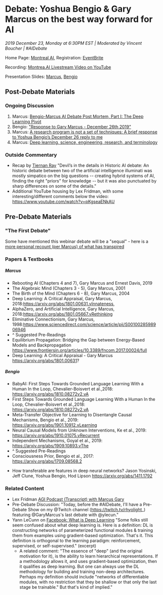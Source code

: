 # Debate: Yoshua Bengio & Gary Marcus on the best way forward for AI 
*2019 December 23, Monday at 6:30PM EST | Moderated by Vincent Boucher | #AIDebate*

Home Page: [Montreal AI](https://montrealartificialintelligence.com/aidebate/), Registration: [EventBrite](https://www.eventbrite.ca/e/debate-yoshua-bengio-gary-marcus-live-streaming-tickets-81620778947)

  Recording: [Montrea.AI Livestream Video on YouTube](https://www.youtube.com/watch?v=EeqwFjqFvJA)
  
  Presentation Slides: [Marcus](https://montrealartificialintelligence.com/aidebate/slidesmarcus.pdf), [Bengio](https://montrealartificialintelligence.com/aidebate/slidesbengio.pdf)


## Post-Debate Materials
### Ongoing Discussion
1. Marcus:  [Bengio-Marcus AI Debate Post Mortem, Part I: The Deep Learning Pivot](https://medium.com/@GaryMarcus/bengio-marcus-ai-debate-post-mortem-part-i-the-deep-learning-pivot-f7bd62b9861c?)
1. Bengio: ["Response to Gary Marcus - December 26th 2019"](https://docs.google.com/document/d/1P9YyZ4xEDO98qPTa1Al4RnTqxj3mMiCvQE4i3hZkthY/edit?usp=sharin)
1. Marcus: [A research program is not a set of techniques: A brief response to Yoshua Bengio’s December 26 reply to me
](https://medium.com/@GaryMarcus/a-research-program-is-not-a-set-of-techniques-a-brief-response-to-yoshua-bengios-december-26-fafc0a29ffc9)
1. Marcus: [Deep learning, science, engineering, research, and terminology](https://medium.com/@GaryMarcus/deep-learning-science-engineering-research-and-terminology-292a747a94d3)

### Outside Commentary
* Recap by [Tiernan Ray](https://www.zdnet.com/article/devils-in-the-details-in-bengio-marcus-ai-debate/) "Devil’s in the details in Historic AI debate: An historic debate between two of the artificial intelligence illuminati was mostly simpatico on the big questions -- creating hybrid systems of AI, finding the right "priors" for knowledge -- but it was also punctuated by sharp differences on some of the details."
* Additional YouTube housing by Lex Fridman, with some interesting/different comments below the video: https://www.youtube.com/watch?v=pKgseaENkAU 


## Pre-Debate Materials
### "The First Debate"
Some have mentioned this webinar debate will be a "sequal" - here is a [more personal recount (per Marcus) of what has transpired](https://medium.com/@GaryMarcus/the-current-state-of-ai-and-deep-learning-a-reply-to-yoshua-bengio-77952ead7970)

### Papers & Textbooks
##### Marcus
* Rebooting AI (Chapters 4 and 7), Gary Marcus and Ernest Davis, 2019
* The Algebraic Mind (Chapters 3 - 5), Gary Marcus, 2001
* The Birth of the Mind (Chapters 6 - 8), Gary Marcus, 2004
* Deep Learning: A Critical Appraisal, Gary Marcus, 2018:https://arxiv.org/abs/1801.00631.vInnateness, 
* AlphaZero, and Artificial Intelligence, Gary Marcus, 2018:https://arxiv.org/abs/1801.05667.vRethinking  
* Eliminative  Connectionism, Gary Marcus, 1998:https://www.sciencedirect.com/science/article/pii/S0010028598906946
* ^ Suggested Pre-Readings
* Equilibrium Propagation: Bridging the Gap between Energy-Based Models and Backpropagation https://www.frontiersin.org/articles/10.3389/fncom.2017.00024/full
* Deep Learning: A Critical Appraisal - Gary Marcus https://arxiv.org/abs/1801.00631?

##### Bengio
* BabyAI: First Steps Towards Grounded Language Learning With a Human In the Loop, Chevalier-Boisvert et al.,2018: https://arxiv.org/abs/1810.08272v2.vA  
* First Steps Towards Grounded Language Learning With a Human In the Loop, Chevalier-Boisvert et al.,2018: https://arxiv.org/abs/1810.08272v2.vA
* Meta-Transfer Objective for Learning to Disentangle Causal Mechanisms, Bengio et al., 2019: https://arxiv.org/abs/1901.10912.vLearning 
* Neural Causal Models from Unknown Interventions, Ke et al., 2019: https://arxiv.org/abs/1910.01075.vRecurrent 
* Independent Mechanisms, Goyal et al., 2019: https://arxiv.org/abs/1909.10893.vThe 
* ^ Suggested Pre-Readings
* Consciousness Prior, Bengio et al., 2017: https://arxiv.org/abs/1709.08568.2
- How transferable are features in deep neural networks? Jason Yosinski, Jeff Clune, Yoshua Bengio, Hod Lipson https://arxiv.org/abs/1411.1792

### Related Content
- Lex Fridman [AGI Podcast (Transcript) with Marcus Gary](https://medium.com/@julian.harris/the-future-of-ai-gary-marcus-talks-with-lex-fridman-9ecd497abbe6)
- Pre-Debate Discussion: "Today, before the #AIDebate, I'll have a Pre-Debate Show on my @Twitch channel (https://twitch.tv/rhyolight_) featuring  @GaryMarcus's last debate with @ylecun."
- Yann LeCunn on [Facebook: What is Deep Learning](https://www.facebook.com/722677142/posts/10156463919392143/) "Some folks still seem confused about what deep learning is. Here is a definition: DL is constructing networks of parameterized functional modules & training them from examples using gradient-based optimization. That's it. This definition is orthogonal to the learning paradigm: reinforcement, supervised, or self-supervised." (excerpt) 
  - A related comment: "The essence of "deep" (and the original motivation for it), is the ability to learn hierarchical representations. If a methodology allows it, and uses gradient-based optimization, then it qualifies as deep learning. But one can always use the DL methodology for building and training non-deep architectures. Perhaps my definition should include "networks of differentiable modules, with no restriction that they be shallow or that only the last stage be trainable." But that's kind of implied."


